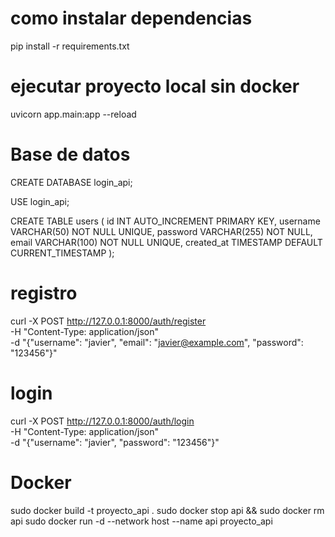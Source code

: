 # como instalar dependencias 
pip install -r requirements.txt

# ejecutar proyecto local sin docker
uvicorn app.main:app --reload

# Base de datos

CREATE DATABASE login_api;

USE login_api;

CREATE TABLE users (
    id INT AUTO_INCREMENT PRIMARY KEY,
    username VARCHAR(50) NOT NULL UNIQUE,
    password VARCHAR(255) NOT NULL,
    email VARCHAR(100) NOT NULL UNIQUE,
    created_at TIMESTAMP DEFAULT CURRENT_TIMESTAMP
);


# registro
curl -X POST http://127.0.0.1:8000/auth/register \
  -H "Content-Type: application/json" \
  -d "{\"username\": \"javier\", \"email\": \"javier@example.com\", \"password\": \"123456\"}"


# login 

curl -X POST http://127.0.0.1:8000/auth/login \
  -H "Content-Type: application/json" \
  -d "{\"username\": \"javier\", \"password\": \"123456\"}"


# Docker 
sudo docker build -t proyecto_api .
sudo docker stop api && sudo docker rm api
sudo docker run -d --network host --name api proyecto_api
